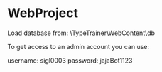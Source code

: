 # WebProject
Load database from: \TypeTrainer\WebContent\db

To get access to an admin account you can use:

username: sigl0003
password: jajaBot1123